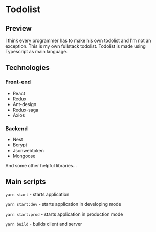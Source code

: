 # Todolist

## Preview

I think every programmer has to make his own todolist and I'm not an exception. This is my own fullstack todolist.
Todolist is made using Typescript as main language.

## Technologies

### Front-end

-   React
-   Redux
-   Ant-design
-   Redux-saga
-   Axios

### Backend

-   Nest
-   Bcrypt
-   Jsonwebtoken
-   Mongoose

And some other helpful libraries...

## Main scripts

`yarn start` - starts application

`yarn start:dev` - starts application in developing mode

`yarn start:prod` - starts application in production mode

`yarn build` - builds client and server
